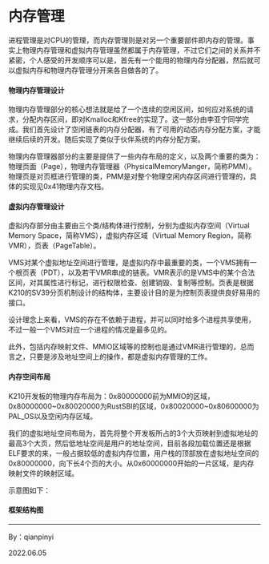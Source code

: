 # 内存管理

​		进程管理是对CPU的管理，而内存管理则是对另一个重要部件即内存的管理。事实上物理内存管理和虚拟内存管理虽然都属于内存管理，不过它们之间的关系并不紧密，个人感受的开发顺序可以是，首先有一个能用的物理内存分配器，然后就可以虚拟内存和物理内存管理分开来各自做各的了。



#### 物理内存管理设计

​		物理内存管理部分的核心想法就是给了一个连续的空闲区间，如何应对系统的请求，分配内存区间，即对Kmalloc和Kfree的实现了。这一部分由李亚宁同学完成。我们首先设计了空闲链表的内存分配器，有了可用的动态内存分配方案，才能继续后续的开发。随后实现了类似于伙伴系统的内存分配方案。

​		物理内存管理器部分的主要是提供了一些内存布局的定义，以及两个重要的类为：物理页面（Page），物理内存管理器（PhysicalMemoryManger，简称PMM）。物理页是对页框进行管理的类，PMM是对整个物理空闲内存区间进行管理的，具体的实现见0x41物理内存文档。



#### 虚拟内存管理设计

​		虚拟内存部分由主要由三个类/结构体进行控制，分别为虚拟内存空间（Virtual Memory Space，简称VMS），虚拟内存区域（Virtual Memory Region，简称VMR），页表（PageTable）。

​		VMS对某个虚拟地址空间进行管理，是虚拟内存中最重要的类，一个VMS拥有一个根页表（PDT），以及若干VMR串成的链表。VMR表示的是VMS中的某个合法区间，对其属性进行标记，进行权限检查、创建销毁、复制等控制。页表是根据K210的SV39分页机制设计的结构体，主要设计目的是为控制页表提供良好易用的接口。

​		设计理念上来看，VMS的存在不依赖于进程，并可以同时给多个进程共享使用，不过一般一个VMS对应一个进程的情况是最多见的。

​		此外，包括内存映射文件、MMIO区域等的控制也是通过VMR进行管理的，总而言之，只要是涉及地址空间上的操作，都是虚拟内存管理的工作。



#### 内存空间布局

​		K210开发板的物理内存布局为：0x80000000前为MMIO的区域，0x80000000~0x80020000为RustSBI的区域，0x80020000~0x80600000为PAL_OS以及空闲内存区域。

​		我们的虚拟地址空间布局为，首先将整个开发板所占的3个大页映射到虚拟地址的最高3个大页，然后低地址空间是用户的地址空间，目前各段加载位置还是根据ELF要求的来，一般占据较低的虚拟内存位置，用户栈的顶部放在虚拟地址空间的0x80000000，向下长4个页的大小。从0x60000000开始的一片区域，是内存映射文件的映射区域。

示意图如下：



#### 框架结构图









------------------

By：qianpinyi

2022.06.05
